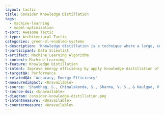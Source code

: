 ```yaml
---
layout: tactic
title: Consider Knowledge Distillation
tags:
  - machine-learning
  - model-optimization
t-sort: Awesome Tactic
t-type: Architectural Tactic
categories: green-ml-enabled-systems
t-description: 'Knowledge distillation is a technique where a large, complex model (teacher) is used to train a smaller, simpler model (student). The goal is to transfer the learned information from the teacher model to the student model, allowing the student model to achieve comparable performance while requiring fewer computational resources. Knowledge distillation improves performance when evaluating accuracy and energy consumption.'
t-participant: Data Scientist
t-artifact: Machine Learning Algorithm
t-context: Machine Learning
t-feature: Knowledge Distillation
t-intent: Improve energy efficiency by apply knowledge distillation of pre-trained models if they are too big for a given task
t-targetQA: Performance
t-relatedQA: 'Accuracy, Energy Efficiency'
t-measuredimpact: <Unavailable>
t-source: 'Shanbhag, S., Chimalakonda, S., Sharma, V. S., & Kaulgud, V. (2022, June). Towards a Catalog of Energy Patterns in Deep Learning Development. In Proceedings of the International Conference on Evaluation and Assessment in Software Engineering 2022 (pp. 150-159). [DOI](https://doi.org/10.1145/3530019.3530035); Haichuan Yang, Yuhao Zhu, and Ji Liu. 2019. Energy-Constrained Compression for Deep Neural Networks Via Weighted Sparse Projection and Layer Input Masking. International Conference on Learning Representations (ICLR) (2019) (ICDCSW). 55–62. [DOI](https://doi.org/10.48550/arXiv.1806.04321)'
t-source-doi: <Unavailable>
t-diagram: consider-knowledge-distillation.png
t-intentmeasure: <Unavailable>
t-countermeasure: <Unavailable>
---
```


